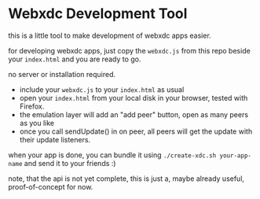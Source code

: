 # Webxdc Development Tool

this is a little tool to make development of webxdc apps easier.

for developing webxdc apps,
just copy the `webxdc.js` from this repo beside
your `index.html` and you are ready to go.

no server or installation required.

- include your `webxdc.js` to your `index.html` as usual
- open your `index.html` from your local disk in your browser,
  tested with Firefox.
- the emulation layer will add an "add peer" button,
  open as many peers as you like
- once you call sendUpdate() in on peer,
  all peers will get the update with their update listeners.

when your app is done, you can bundle it using `./create-xdc.sh your-app-name`
and send it to your friends :)

note, that the api is not yet complete,
this is just a, maybe already useful, proof-of-concept for now.
